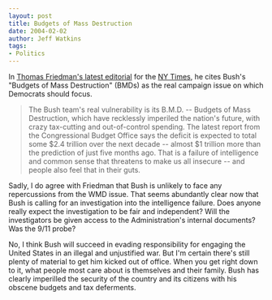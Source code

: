 ```yaml
---
layout: post
title: Budgets of Mass Destruction
date: 2004-02-02
author: Jeff Watkins
tags:
- Politics
---
```


<p>In <a
href="http://nytimes.com/2004/02/01/opinion/01FRIE.html?8hpib">Thomas
Friedman's latest editorial</a> for the <a href="http://nytimes.com">NY
Times</a>, he cites Bush's "Budgets of Mass Destruction" (BMDs) as the
real campaign issue on which Democrats should focus.</p>
<blockquote
cite="http://nytimes.com/2004/02/01/opinion/01FRIE.html?8hpib">
	<p>The Bush team's real vulnerability is its B.M.D. -- Budgets
	of Mass Destruction, which have recklessly imperiled the nation's
	future, with crazy tax-cutting and out-of-control spending. The
	latest report from the Congressional Budget Office says the deficit
	is expected to total some $2.4 trillion over the next decade
	-- almost $1 trillion more than the prediction of just five
	months ago. That is a failure of intelligence and common sense that
	threatens to make us all insecure -- and people also feel that
	in their guts.</p>
</blockquote>
<p>Sadly, I do agree with Friedman that Bush is unlikely to face any
repercussions from the WMD issue. That seems abundantly clear now that
Bush is calling for an investigation into the intelligence failure.
Does anyone really expect the investigation to be fair and independent?
Will the investigators be given access to the Administration's internal
documents? Was the 9/11 probe?</p>
<p>No, I think Bush will succeed in evading responsibility for engaging
the United States in an illegal and unjustified war. But I'm certain
there's still plenty of material to get him kicked out of office. When
you get right down to it, what people most care about is themselves and
their family. Bush has clearly imperilled the security of the country
and its citizens with his obscene budgets and tax deferments.</p>